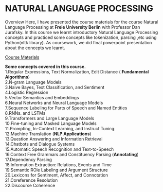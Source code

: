 # NATURAL LANGUAGE PROCESSING
Overview Here, I have presented the course materials  for the course Natural Language Processing at **Freie University Berlin** with Professor Dan Jurafsky. In this course we learnt introductory Natural Language Processing concepts and practiced some concepts like tokenization, parsing ,etc using Python(nltk library). As coursework, we did final powerpoint presentation about the concepts we learnt.

[Course Materials](https://web.stanford.edu/~jurafsky/slp3/)

**Some concepts covered in this course.** <br />
1.Regular Expressions, Text Normalization, Edit Distance ( **Fundamental Algorithms**) <br />
2.N-gram Language Models <br />
3.Naive Bayes, Text Classification, and Sentiment <br />
4.Logistic Regression <br />
5.Vector Semantics and Embeddings <br />
6.Neural Networks and Neural Language Models <br />
7.Sequence Labeling for Parts of Speech and Named Entities <br />
8.RNNs. and LSTMs <br />
9.Transformers and Large Language Models <br />
10.Fine-tuning and Masked Language Models <br />
11.Prompting, In-Context Learning, and Instruct Tuning <br />
12.Machine Translation (**NLP Applications**) <br />
13.Question Answering and Information Retrieval <br />
14.Chatbots and Dialogue Systems <br />
15.Automatic Speech Recognition and Text-to-Speech <br />
16.Context Free Grammars and Constituency Parsing (**Annotating**) <br />
17.Dependency Parsing <br />
18.Information Extraction: Relations, Events and Time <br />
19.Semantic ROle Labeling and Argument Structure <br />
20.Lexicons for Sentiment, Affect, and Connotation <br />
21.Coreference Resolution <br />
22.Discourse Coherence <br />
